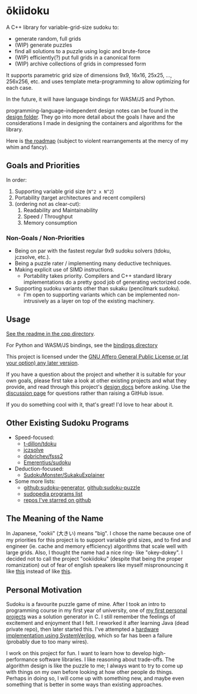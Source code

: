 <!-- SPDX-FileCopyrightText: 2020 David Fong -->
<!-- SPDX-License-Identifier: GFDL-1.3-or-later -->
# ōkiidoku

A C++ library for variable-grid-size sudoku to:

- generate random, full grids
- (WIP) generate puzzles
- find all solutions to a puzzle using logic and brute-force
- (WIP) efficiently(?) put full grids in a canonical form
- (WIP) archive collections of grids in compressed form

It supports parametric grid size of dimensions 9x9, 16x16, 25x25, ..., 256x256, etc. and uses template meta-programming to allow optimizing for each case.

In the future, it will have language bindings for WASM/JS and Python.

programming-language-independent design notes can be found in the [design folder](./writings/design/). They go into more detail about the goals I have and the considerations I made in designing the containers and algorithms for the library.

Here is [the roadmap](./cpp/TODO.md#roadmap) (subject to violent rearrangements at the mercy of my whim and fancy).

## Goals and Priorities

In order:

1. Supporting variable grid size (`N^2 x N^2`)
1. Portability (target architectures and recent compilers)
1. (ordering not as clear-cut):
   1. Readability and Maintainability
   1. Speed / Throughput
   1. Memory consumption

### Non-Goals / Non-Priorities

- Being on par with the fastest regular 9x9 sudoku solvers (tdoku, jczsolve, etc.).
- Being a puzzle rater / implementing many deductive techniques.
- Making explicit use of SIMD instructions.
  - Portability takes priority. Compilers and C++ standard library implementations do a pretty good job of generating vectorized code.
- Supporting sudoku variants other than sukaku (pencilmark sudoku).
  - I'm open to supporting variants which can be implemented non-intrusively as a layer on top of the existing machinery.

## Usage

[See the readme in the cpp directory](./cpp/readme.md).

For Python and WASM/JS bindings, see the [bindings directory](./cpp/extras/bindings/)

This project is licensed under the [GNU Affero General Public License or (at your option) any later version](./LICENSES/AGPL-3.0-or-later-3.0-or-later.txt).

If you have a question about the project and whether it is suitable for your own goals, please first take a look at other existing projects and what they provide, and read through this project's [design docs](./writings/design/) before asking. Use the [discussion page](https://github.com/david-fong/okiidoku/discussions) for questions rather than raising a GitHub issue.

If you do something cool with it, that's great! I'd love to hear about it.

## Other Existing Sudoku Programs

- Speed-focused:
  - [t-dillon/tdoku](https://t-dillon.github.io/tdoku/)
  - [jczsolve](http://forum.enjoysudoku.com/3-77us-solver-2-8g-cpu-testcase-17sodoku-t30470-210.html#p249309)
  - [dobrichev/fsss2](https://github.com/dobrichev/fsss2)
  - [Emerentius/sudoku](https://github.com/Emerentius/sudoku)
- Deduction-focused:
  - [SudokuMonster/SukakuExplainer](https://github.com/SudokuMonster/SukakuExplainer)
- Some more lists:
  - [github:sudoku-generator](https://github.com/topics/sudoku-generator), [github:sudoku-puzzle](https://github.com/topics/sudoku-puzzle)
  - [sudopedia programs list](http://sudopedia.enjoysudoku.com/Sudoku_Programs.html)
  - [repos I've starred on github](https://github.com/stars/david-fong/lists/sudoku)

## The Meaning of the Name

In Japanese, "ookii" (大きい) means "big". I chose the name because one of my priorities for this project is to support variable grid sizes, and to find and engineer (ie. cache and memory efficiency) algorithms that scale well with large grids. Also, I thought the name had a nice ring- like "okey-dokey". I decided not to call the project "ookiidoku" (despite that being the proper romanization) out of fear of english speakers like myself mispronouncing it like [this](https://en.wikipedia.org/wiki/Close_back_rounded_vowel) instead of like [this](https://en.wikipedia.org/wiki/Mid_back_rounded_vowel).

## Personal Motivation

Sudoku is a favourite puzzle game of mine. After I took an intro to programming course in my first year of university, one of [my first personal projects](https://github.com/david-fong/my-first-projects) was a solution generator in C. I still remember the feelings of excitement and enjoyment that I felt. I reworked it after learning Java (dead private repo), then later started this. I've attempted a [hardware implementation using SystemVerilog](https://github.com/david-fong/Sudoku-SV), which so far has been a failure (probably due to too many wires).

I work on this project for fun. I want to learn how to develop high-performance software libraries. I like reasoning about trade-offs. The algorithm design is like the puzzle to me; I always want to try to come up with things on my own before looking at how other people do things. Perhaps in doing so, I will come up with something new, and maybe even something that is better in some ways than existing approaches.

